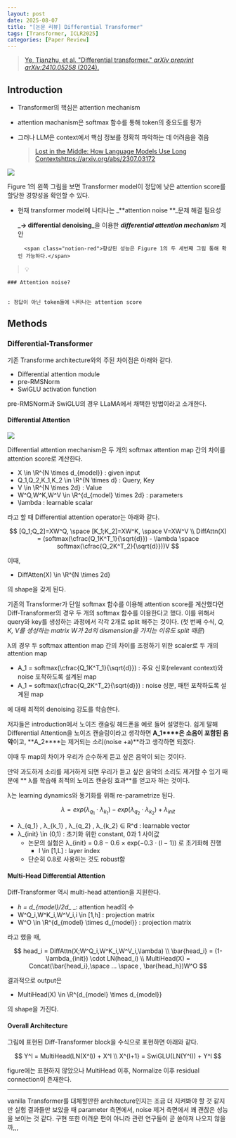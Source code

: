 ```yaml
---
layout: post
date: 2025-08-07
title: "[논문 리뷰] Differential Transformer"
tags: [Transformer, ICLR2025]
categories: [Paper Review]
---
```


> [Ye, Tianzhu, et al. "Differential transformer." ](https://arxiv.org/abs/2410.05258)[_arXiv preprint arXiv:2410.05258_](https://arxiv.org/abs/2410.05258)[ (2024).](https://arxiv.org/abs/2410.05258)



## Introduction

- Transformer의 핵심은 attention mechanism
- attention machanism은 softmax 함수를 통해 token의 중요도를 평가
- 그러나 LLM은 context에서 핵심 정보를 정확히 파악하는 데 어려움을 겪음

	> [Lost in the Middle: How Language Models Use Long Contextshttps://arxiv.org/abs/2307.03172](https://arxiv.org/abs/2307.03172)


![](https://prod-files-secure.s3.us-west-2.amazonaws.com/542b861c-36a8-4051-84e5-8804b6728dba/9083ea56-691a-4752-ae26-47f403431ac8/image.png?X-Amz-Algorithm=AWS4-HMAC-SHA256&X-Amz-Content-Sha256=UNSIGNED-PAYLOAD&X-Amz-Credential=ASIAZI2LB466VGIPRILW%2F20250910%2Fus-west-2%2Fs3%2Faws4_request&X-Amz-Date=20250910T131802Z&X-Amz-Expires=3600&X-Amz-Security-Token=IQoJb3JpZ2luX2VjEIX%2F%2F%2F%2F%2F%2F%2F%2F%2F%2FwEaCXVzLXdlc3QtMiJHMEUCIARsA4rpESYW6ZT52fcv%2Fpaiy%2B4rjqr4uqaHH%2FbiGprRAiEAn6%2Fng7AA8tTbCowXu9ebv582lkA%2FE8KWCp4YOujustwqiAQI7v%2F%2F%2F%2F%2F%2F%2F%2F%2F%2FARAAGgw2Mzc0MjMxODM4MDUiDKwqXP%2Buele9iRh2ZyrcAyi5VuhS8q85PFfOyLKVGelU1oJ7OOCGUua8sUllSmhARC48URJqt1hGxczRr1MWCCUv7jW18B5pa2OZx9xrbs8mUHEVu%2BbaQXFYuC3nxPr5xFASrjrJA8%2FVUt%2FRub8%2Fm%2FPWDftRLU8fxse0yAA0lDybeZ8fPX8WB67AckqFKwDuBv9RX7ABMt%2BXvMRWnI0fOLiwBBbk%2Ff0ngILN%2B9dtm1z2WZfzCcHuVMQ26epEdqGKSyJ9NW1h1jFEOx6X4FWUKwllaW%2Ba3L55r2WjhPwk5v6pAf7DRlPB1uaKHF1VMQHF5NHnspZYgtDqS9Zj4Xo%2FphDHWKZvYzuInkw7hnAeXAAZzpq9waTN9UEwz89RlRDUkeLG7CwogsmJa0Sbu1Pipbw7iFLobGEAdP6Clw88v8dVoi0TdcMT72ozmnxWMlI1O69SUZ%2BeXETTT%2FF5VRisBp7TgU4f3S94husZ2mAJxDNbd6F3OpWCdqYCmMyQRu%2B1foGkBPMwhAQf27aqy6uzuJjV2IFxusLJUh1H5U45GKDW%2Fq5tx8Ndwf3095W1PNoQuERpqguvdrxQgfN94OJTSUcLfFB113Nujp1tV8jGcxPZbEiaAYREJFCinArK6H897hBWXjU3KL2omKlxMJrphcYGOqUB9m25mIzq%2BkB5Pv5rtclVrHo68cHplhNep%2FspXbCr9R3gjTGQQNr7Id5DFfmnBd%2BGH3ah9okqu%2FAIVKPaDy6KMg%2FdZOAcglO9%2B6VmQPIjJdL2NwmRiLMATKosfXANwG%2BnLX8V1kwWsVy2F7EzSNqOWZm28pt2eeL1QwFUsRWpUoCD3%2Fe8jlOgHOfvxWDxZPz3BSbUh7cBBYP2OrlfeBDyaiYGVgzy&X-Amz-Signature=3a8c2e41bc6cc8dd81640fe6aaccd3e2dfd7426a179d9161977dd8332de13808&X-Amz-SignedHeaders=host&x-amz-checksum-mode=ENABLED&x-id=GetObject)


Figure 1의 왼쪽 그림을 보면 Transformer model이 정답에 낮은 attention score를 할당한 경향성을 확인할 수 있다.

- 현재 transformer model에 나타나는 _**attention noise **_문제 해결 필요성

	_**→ differential denoising**_을 이용한 _**differential attention mechanism**_ 제안


		<span class="notion-red">향상된 성능은 Figure 1의 두 세번째 그림 통해 확인 가능하다.</span>


> 💡 


	### Attention noise?


	: 정답이 아닌 token들에 나타나는 attention score



## Methods



### Differential-Transformer


기존 Transforme architecture와의 주된 차이점은 아래와 같다.

- Differential attention module
- pre-RMSNorm
- SwiGLU activation function

pre-RMSNorm과 SwiGLU의 경우 LLaMA에서 채택한 방법이라고 소개한다.



#### Differential Attention


![](https://prod-files-secure.s3.us-west-2.amazonaws.com/542b861c-36a8-4051-84e5-8804b6728dba/116d70b2-1963-4810-9167-f4c7d8a06e8f/image.png?X-Amz-Algorithm=AWS4-HMAC-SHA256&X-Amz-Content-Sha256=UNSIGNED-PAYLOAD&X-Amz-Credential=ASIAZI2LB466VGIPRILW%2F20250910%2Fus-west-2%2Fs3%2Faws4_request&X-Amz-Date=20250910T131802Z&X-Amz-Expires=3600&X-Amz-Security-Token=IQoJb3JpZ2luX2VjEIX%2F%2F%2F%2F%2F%2F%2F%2F%2F%2FwEaCXVzLXdlc3QtMiJHMEUCIARsA4rpESYW6ZT52fcv%2Fpaiy%2B4rjqr4uqaHH%2FbiGprRAiEAn6%2Fng7AA8tTbCowXu9ebv582lkA%2FE8KWCp4YOujustwqiAQI7v%2F%2F%2F%2F%2F%2F%2F%2F%2F%2FARAAGgw2Mzc0MjMxODM4MDUiDKwqXP%2Buele9iRh2ZyrcAyi5VuhS8q85PFfOyLKVGelU1oJ7OOCGUua8sUllSmhARC48URJqt1hGxczRr1MWCCUv7jW18B5pa2OZx9xrbs8mUHEVu%2BbaQXFYuC3nxPr5xFASrjrJA8%2FVUt%2FRub8%2Fm%2FPWDftRLU8fxse0yAA0lDybeZ8fPX8WB67AckqFKwDuBv9RX7ABMt%2BXvMRWnI0fOLiwBBbk%2Ff0ngILN%2B9dtm1z2WZfzCcHuVMQ26epEdqGKSyJ9NW1h1jFEOx6X4FWUKwllaW%2Ba3L55r2WjhPwk5v6pAf7DRlPB1uaKHF1VMQHF5NHnspZYgtDqS9Zj4Xo%2FphDHWKZvYzuInkw7hnAeXAAZzpq9waTN9UEwz89RlRDUkeLG7CwogsmJa0Sbu1Pipbw7iFLobGEAdP6Clw88v8dVoi0TdcMT72ozmnxWMlI1O69SUZ%2BeXETTT%2FF5VRisBp7TgU4f3S94husZ2mAJxDNbd6F3OpWCdqYCmMyQRu%2B1foGkBPMwhAQf27aqy6uzuJjV2IFxusLJUh1H5U45GKDW%2Fq5tx8Ndwf3095W1PNoQuERpqguvdrxQgfN94OJTSUcLfFB113Nujp1tV8jGcxPZbEiaAYREJFCinArK6H897hBWXjU3KL2omKlxMJrphcYGOqUB9m25mIzq%2BkB5Pv5rtclVrHo68cHplhNep%2FspXbCr9R3gjTGQQNr7Id5DFfmnBd%2BGH3ah9okqu%2FAIVKPaDy6KMg%2FdZOAcglO9%2B6VmQPIjJdL2NwmRiLMATKosfXANwG%2BnLX8V1kwWsVy2F7EzSNqOWZm28pt2eeL1QwFUsRWpUoCD3%2Fe8jlOgHOfvxWDxZPz3BSbUh7cBBYP2OrlfeBDyaiYGVgzy&X-Amz-Signature=2d1cfc2a02cf2f81395c10bfa59f513a5436f8e929a1fe2eee6d75fede806563&X-Amz-SignedHeaders=host&x-amz-checksum-mode=ENABLED&x-id=GetObject)


Differential attention mechanism은 두 개의 softmax attention map 간의 차이를 attention score로 계산한다.

- X \in \R^{N \times d\_{model}} : given input
- Q\_1,Q\_2,K\_1,K\_2 \in \R^{N \times d} : Query, Key
- V \in \R^{N \times 2d} : Value
- W^Q,W^K,W^V \in \R^{d\_{model} \times 2d} : parameters
- \lambda : learnable scalar

라고 할 때 Differential attention operator는 아래와 같다.


$$
[Q_1;Q_2]=XW^Q, \space [K_1;K_2]=XW^K, \space V=XW^V \\
DiffAttn(X) = (softmax(\cfrac{Q_1K^T_1}{\sqrt{d}}) - \lambda \space softmax(\cfrac{Q_2K^T_2}{\sqrt{d}}))V
$$


이때,

- DiffAtten(X) \in \R^{N \times 2d}

의 shape을 갖게 된다.


기존의 Transformer가 단일 softmax 함수를 이용해 attention score를 계산했다면 Diff-Transformer의 경우 두 개의 softmax 함수를 이용한다고 했다. 이를 위해서 query와 key를 생성하는 과정에서 각각 2개로 split 해주는 것이다. <span class="notion-red">(첫 번째 수식, </span><span class="notion-red">_Q, K, V를 생성하는 matrix W가 2d의 dismension을 가지는 이유도 split 때문_</span><span class="notion-red">)</span>


 λ의 경우 두 softmax attention map 간의 차이를 조정하기 위한 scaler로 두 개의 attention map

- A\_1 = softmax(\cfrac{Q\_1K^T\_1}{\sqrt{d}}) : 주요 신호(relevant context)와 noise 포착하도록 설계된 map
- A\_1 = softmax(\cfrac{Q\_2K^T\_2}{\sqrt{d}}) : noise 성분, 패턴 포착하도록 설계된 map 

에 대해 최적의 denoising 강도를 학습한다.


저자들은 introduction에서 노이즈 캔슬링 헤드폰을 예로 들어 설명한다. 쉽게 말해 Differential Attention을 노이즈 캔슬링이라고 생각하면 **A\_1****은 소음이 포함된 음악**이고, **A\_2****는 제거되는 소리(noise +a)**라고 생각하면 되겠다. 


이때 두 map의 차이가 우리가 순수하게 듣고 싶은 음악이 되는 것이다. 


만약 과도하게 소리를 제거하게 되면 우리가 듣고 싶은 음악의 소리도 제거할 수 있기 때문에 ** λ를 학습해 최적의 노이즈 캔슬링 효과**를 얻고자 하는 것이다.


λ는 learning dynamics와 동기화를 위해 re-parametrize 된다.


$$
\lambda = exp(\lambda_{q_1} \cdot \lambda_{k_1}) - exp(\lambda_{q_2} \cdot \lambda_{k_2}) + \lambda_{init}
$$

- λ\_{q\_1} , λ\_{k\_1} , λ\_{q\_2} , λ\_{k\_2} ∈ R^d : learnable vector
- λ\_{init} \in (0,1) : 초기화 위한 constant, 0과 1 사이값
	- 논문의 실험은 λ\_{init} = 0.8 − 0.6 × exp(−0.3 · (l − 1)) 로 초기화해 진행
		- l \in [1,L] : layer index
	- 단순히 0.8로 사용하는 것도 robust함


#### **Multi-Head Differential Attention**


Diff-Transformer 역시 multi-head attention을 지원한다.

- _h = d\_{model}/2d__ _: attention head의 수
- W^Q\_i,W^K\_i,W^V\_i,i \in [1,h] : projection matrix
- W^O \in \R^{d\_{model} \times d\_{model}} : projection matrix

라고 했을 때,


$$
head_i = DiffAttn(X;W^Q_i,W^K_i,W^V_i,\lambda) \\
\bar{head_i} = (1-\lambda_{init}) \cdot LN(head_i) \\
MultiHead(X) = Concat(\bar{head_i},\space ... \space , \bar{head_h})W^O
$$


결과적으로 output은

- MultiHead(X) \in \R^{d\_{model} \times d\_{model}}

의 shape을 가진다.



#### Overall Architecture


그림에 표현된 Diff-Transformer block을 수식으로 표현하면 아래와 같다.


$$
Y^l = MultiHead(LN(X^l)) + X^l \\
X^{l+1} = SwiGLU(LN(Y^l)) + Y^l
$$


figure에는 표현하지 않았으나 MultiHead 이후, Normalize 이후 residual connection이 존재한다.


---


vanilla Transformer를 대체할만한 architecture인지는 조금 더 지켜봐야 할 것 같지만 실험 결과들만 보았을 때 parameter 측면에서, noise 제거 측면에서 꽤 괜찮은 성능을 보이는 것 같다. 구현 또한 어려운 편이 아니라 관련 연구들이 곧 쏟아져 나오지 않을까,,,

